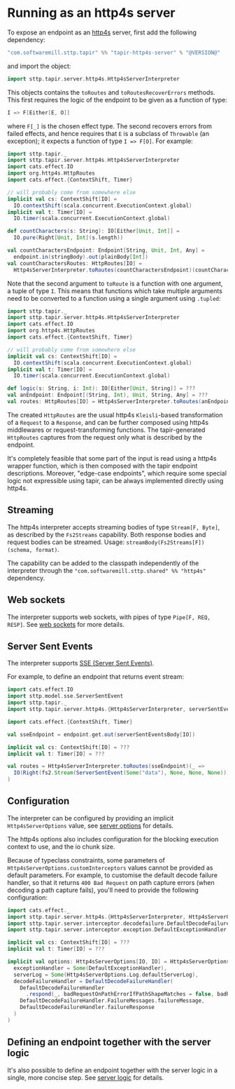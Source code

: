 # Running as an http4s server

To expose an endpoint as an [http4s](https://http4s.org) server, first add the following 
dependency:

```scala
"com.softwaremill.sttp.tapir" %% "tapir-http4s-server" % "@VERSION@"
```

and import the object:

```scala mdoc:compile-only
import sttp.tapir.server.http4s.Http4sServerInterpreter
```

This objects contains the `toRoutes` and `toRoutesRecoverErrors` methods. This first requires the 
logic of the endpoint to be given as a function of type:

```scala
I => F[Either[E, O]]
```

where `F[_]` is the chosen effect type. The second recovers errors from failed effects, and hence requires that `E` is 
a subclass of `Throwable` (an exception); it expects a function of type `I => F[O]`. For example:

```scala mdoc:compile-only
import sttp.tapir._
import sttp.tapir.server.http4s.Http4sServerInterpreter
import cats.effect.IO
import org.http4s.HttpRoutes
import cats.effect.{ContextShift, Timer}

// will probably come from somewhere else
implicit val cs: ContextShift[IO] =
  IO.contextShift(scala.concurrent.ExecutionContext.global)
implicit val t: Timer[IO] =
  IO.timer(scala.concurrent.ExecutionContext.global) 

def countCharacters(s: String): IO[Either[Unit, Int]] = 
  IO.pure(Right[Unit, Int](s.length))

val countCharactersEndpoint: Endpoint[String, Unit, Int, Any] = 
  endpoint.in(stringBody).out(plainBody[Int])
val countCharactersRoutes: HttpRoutes[IO] = 
  Http4sServerInterpreter.toRoutes(countCharactersEndpoint)(countCharacters _)
```

Note that the second argument to `toRoute` is a function with one argument, a tuple of type `I`. This means that 
functions which take multiple arguments need to be converted to a function using a single argument using `.tupled`:

```scala mdoc:compile-only
import sttp.tapir._
import sttp.tapir.server.http4s.Http4sServerInterpreter
import cats.effect.IO
import org.http4s.HttpRoutes
import cats.effect.{ContextShift, Timer}

// will probably come from somewhere else
implicit val cs: ContextShift[IO] =
  IO.contextShift(scala.concurrent.ExecutionContext.global)
implicit val t: Timer[IO] =
  IO.timer(scala.concurrent.ExecutionContext.global)

def logic(s: String, i: Int): IO[Either[Unit, String]] = ???
val anEndpoint: Endpoint[(String, Int), Unit, String, Any] = ??? 
val routes: HttpRoutes[IO] = Http4sServerInterpreter.toRoutes(anEndpoint)((logic _).tupled)
```

The created `HttpRoutes` are the usual http4s `Kleisli`-based transformation of a `Request` to a `Response`, and can 
be further composed using http4s middlewares or request-transforming functions. The tapir-generated `HttpRoutes`
captures from the request only what is described by the endpoint.

It's completely feasible that some part of the input is read using a http4s wrapper function, which is then composed
with the tapir endpoint descriptions. Moreover, "edge-case endpoints", which require some special logic not expressible 
using tapir, can be always implemented directly using http4s.

## Streaming

The http4s interpreter accepts streaming bodies of type `Stream[F, Byte]`, as described by the `Fs2Streams`
capability. Both response bodies and request bodies can be streamed. Usage: `streamBody(Fs2Streams[F])(schema, format)`.

The capability can be added to the classpath independently of the interpreter through the 
`"com.softwaremill.sttp.shared" %% "http4s"` dependency.

## Web sockets

The interpreter supports web sockets, with pipes of type `Pipe[F, REQ, RESP]`. See [web sockets](../endpoint/websockets.md) 
for more details.

## Server Sent Events

The interpreter supports [SSE (Server Sent Events)](https://developer.mozilla.org/en-US/docs/Web/API/Server-sent_events/Using_server-sent_events).

For example, to define an endpoint that returns event stream:

```scala mdoc:compile-only
import cats.effect.IO
import sttp.model.sse.ServerSentEvent
import sttp.tapir._
import sttp.tapir.server.http4s.{Http4sServerInterpreter, serverSentEventsBody}

import cats.effect.{ContextShift, Timer}

val sseEndpoint = endpoint.get.out(serverSentEventsBody[IO])

implicit val cs: ContextShift[IO] = ???
implicit val t: Timer[IO] = ???

val routes = Http4sServerInterpreter.toRoutes(sseEndpoint)(_ =>
  IO(Right(fs2.Stream(ServerSentEvent(Some("data"), None, None, None))))
)
```

## Configuration

The interpreter can be configured by providing an implicit `Http4sServerOptions` value, see
[server options](options.md) for details.

The http4s options also includes configuration for the blocking execution context to use, and the io chunk size.

Because of typeclass constraints, some parameters of `Http4sServerOptions.customInterceptors` values cannot be provided 
as default parameters. For example, to customise the default decode failure handler, so that it returns 
`400 Bad Request` on path capture errors (when decoding a path capture fails), you'll need to provide the following 
configuration:

```scala mdoc:compile-only
import cats.effect._
import sttp.tapir.server.http4s.{Http4sServerInterpreter, Http4sServerOptions}
import sttp.tapir.server.interceptor.decodefailure.DefaultDecodeFailureHandler
import sttp.tapir.server.interceptor.exception.DefaultExceptionHandler

implicit val cs: ContextShift[IO] = ???
implicit val t: Timer[IO] = ???

implicit val options: Http4sServerOptions[IO, IO] = Http4sServerOptions.customInterceptors[IO, IO](
  exceptionHandler = Some(DefaultExceptionHandler),
  serverLog = Some(Http4sServerOptions.Log.defaultServerLog),
  decodeFailureHandler = DefaultDecodeFailureHandler(
    DefaultDecodeFailureHandler
      .respond(_, badRequestOnPathErrorIfPathShapeMatches = false, badRequestOnPathInvalidIfPathShapeMatches = true),
    DefaultDecodeFailureHandler.FailureMessages.failureMessage,
    DefaultDecodeFailureHandler.failureResponse
  )
)
```

## Defining an endpoint together with the server logic

It's also possible to define an endpoint together with the server logic in a single, more concise step. See
[server logic](logic.md) for details.
